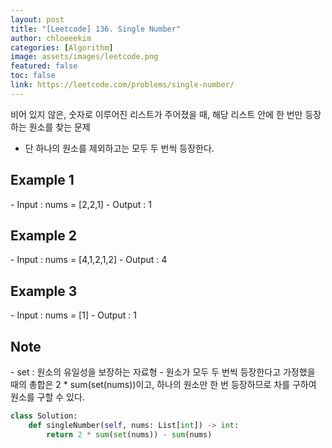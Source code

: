 ```yaml
---
layout: post
title: "[Leetcode] 136. Single Number"
author: chloeeekim
categories: [Algorithm]
image: assets/images/leetcode.png
featured: false
toc: false
link: https://leetcode.com/problems/single-number/
---
```


비어 있지 않은, 숫자로 이루어진 리스트가 주어졌을 때, 해당 리스트 안에 한 번만 등장하는 원소를 찾는 문제
- 단 하나의 원소를 제외하고는 모두 두 번씩 등장한다.

<h2>Example 1</h2>
- Input : nums = [2,2,1]
- Output : 1

<h2>Example 2</h2>
- Input : nums = [4,1,2,1,2]
- Output : 4

<h2>Example 3</h2>
- Input : nums = [1]
- Output : 1

<h2>Note</h2>
- set : 원소의 유일성을 보장하는 자료형
- 원소가 모두 두 번씩 등장한다고 가정했을 때의 총합은 2 * sum(set(nums))이고, 하나의 원소만 한 번 등장하므로 차를 구하여 원소를 구할 수 있다.


```python
class Solution:
    def singleNumber(self, nums: List[int]) -> int:
        return 2 * sum(set(nums)) - sum(nums)
```
